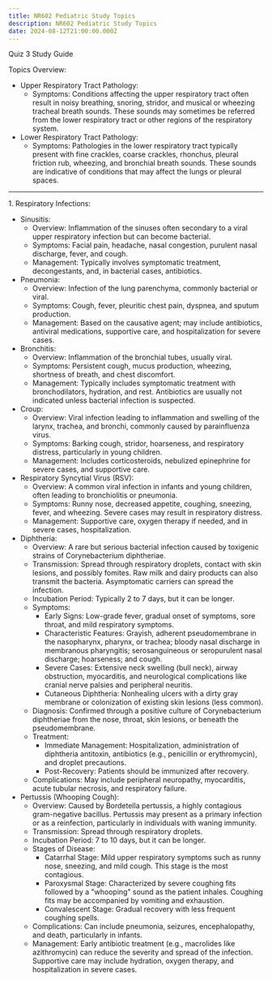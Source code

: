 ```yaml
---
title: NR602 Pediatric Study Topics
description: NR602 Pediatric Study Topics
date: 2024-08-12T21:00:00.000Z
---
```


Quiz 3 Study Guide

Topics Overview:

* Upper Respiratory Tract Pathology:
  * Symptoms: Conditions affecting the upper respiratory tract often result in noisy breathing, snoring, stridor, and musical or wheezing tracheal breath sounds. These sounds may sometimes be referred from the lower respiratory tract or other regions of the respiratory system.
* Lower Respiratory Tract Pathology:
  * Symptoms: Pathologies in the lower respiratory tract typically present with fine crackles, coarse crackles, rhonchus, pleural friction rub, wheezing, and bronchial breath sounds. These sounds are indicative of conditions that may affect the lungs or pleural spaces.

***

1\. Respiratory Infections:

* Sinusitis:
  * Overview: Inflammation of the sinuses often secondary to a viral upper respiratory infection but can become bacterial.
  * Symptoms: Facial pain, headache, nasal congestion, purulent nasal discharge, fever, and cough.
  * Management: Typically involves symptomatic treatment, decongestants, and, in bacterial cases, antibiotics.
* Pneumonia:
  * Overview: Infection of the lung parenchyma, commonly bacterial or viral.
  * Symptoms: Cough, fever, pleuritic chest pain, dyspnea, and sputum production.
  * Management: Based on the causative agent; may include antibiotics, antiviral medications, supportive care, and hospitalization for severe cases.
* Bronchitis:
  * Overview: Inflammation of the bronchial tubes, usually viral.
  * Symptoms: Persistent cough, mucus production, wheezing, shortness of breath, and chest discomfort.
  * Management: Typically includes symptomatic treatment with bronchodilators, hydration, and rest. Antibiotics are usually not indicated unless bacterial infection is suspected.
* Croup:
  * Overview: Viral infection leading to inflammation and swelling of the larynx, trachea, and bronchi, commonly caused by parainfluenza virus.
  * Symptoms: Barking cough, stridor, hoarseness, and respiratory distress, particularly in young children.
  * Management: Includes corticosteroids, nebulized epinephrine for severe cases, and supportive care.
* Respiratory Syncytial Virus (RSV):
  * Overview: A common viral infection in infants and young children, often leading to bronchiolitis or pneumonia.
  * Symptoms: Runny nose, decreased appetite, coughing, sneezing, fever, and wheezing. Severe cases may result in respiratory distress.
  * Management: Supportive care, oxygen therapy if needed, and in severe cases, hospitalization.
* Diphtheria:
  * Overview: A rare but serious bacterial infection caused by toxigenic strains of Corynebacterium diphtheriae.
  * Transmission: Spread through respiratory droplets, contact with skin lesions, and possibly fomites. Raw milk and dairy products can also transmit the bacteria. Asymptomatic carriers can spread the infection.
  * Incubation Period: Typically 2 to 7 days, but it can be longer.
  * Symptoms:
    * Early Signs: Low-grade fever, gradual onset of symptoms, sore throat, and mild respiratory symptoms.
    * Characteristic Features: Grayish, adherent pseudomembrane in the nasopharynx, pharynx, or trachea; bloody nasal discharge in membranous pharyngitis; serosanguineous or seropurulent nasal discharge; hoarseness; and cough.
    * Severe Cases: Extensive neck swelling (bull neck), airway obstruction, myocarditis, and neurological complications like cranial nerve palsies and peripheral neuritis.
    * Cutaneous Diphtheria: Nonhealing ulcers with a dirty gray membrane or colonization of existing skin lesions (less common).
  * Diagnosis: Confirmed through a positive culture of Corynebacterium diphtheriae from the nose, throat, skin lesions, or beneath the pseudomembrane.
  * Treatment:
    * Immediate Management: Hospitalization, administration of diphtheria antitoxin, antibiotics (e.g., penicillin or erythromycin), and droplet precautions.
    * Post-Recovery: Patients should be immunized after recovery.
  * Complications: May include peripheral neuropathy, myocarditis, acute tubular necrosis, and respiratory failure.
* Pertussis (Whooping Cough):
  * Overview: Caused by Bordetella pertussis, a highly contagious gram-negative bacillus. Pertussis may present as a primary infection or as a reinfection, particularly in individuals with waning immunity.
  * Transmission: Spread through respiratory droplets.
  * Incubation Period: 7 to 10 days, but it can be longer.
  * Stages of Disease:
    * Catarrhal Stage: Mild upper respiratory symptoms such as runny nose, sneezing, and mild cough. This stage is the most contagious.
    * Paroxysmal Stage: Characterized by severe coughing fits followed by a "whooping" sound as the patient inhales. Coughing fits may be accompanied by vomiting and exhaustion.
    * Convalescent Stage: Gradual recovery with less frequent coughing spells.
  * Complications: Can include pneumonia, seizures, encephalopathy, and death, particularly in infants.
  * Management: Early antibiotic treatment (e.g., macrolides like azithromycin) can reduce the severity and spread of the infection. Supportive care may include hydration, oxygen therapy, and hospitalization in severe cases.
